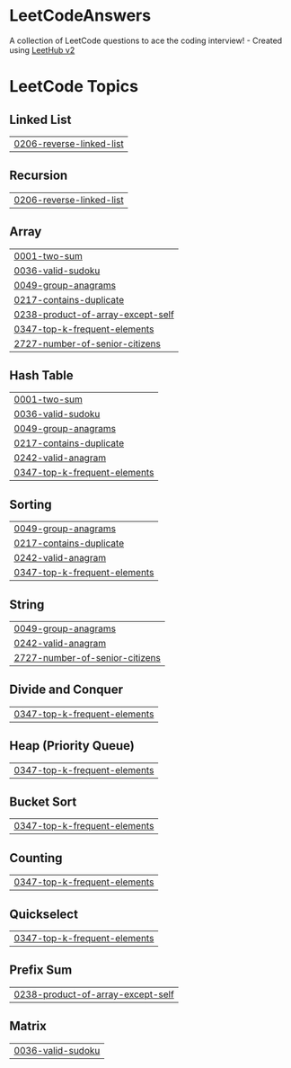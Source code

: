 # LeetCodeAnswers
A collection of LeetCode questions to ace the coding interview! - Created using [LeetHub v2](https://github.com/arunbhardwaj/LeetHub-2.0)

<!---LeetCode Topics Start-->
# LeetCode Topics
## Linked List
|  |
| ------- |
| [0206-reverse-linked-list](https://github.com/Eznone/LeetCodeAnswers/tree/master/0206-reverse-linked-list) |
## Recursion
|  |
| ------- |
| [0206-reverse-linked-list](https://github.com/Eznone/LeetCodeAnswers/tree/master/0206-reverse-linked-list) |
## Array
|  |
| ------- |
| [0001-two-sum](https://github.com/Eznone/LeetCodeAnswers/tree/master/0001-two-sum) |
| [0036-valid-sudoku](https://github.com/Eznone/LeetCodeAnswers/tree/master/0036-valid-sudoku) |
| [0049-group-anagrams](https://github.com/Eznone/LeetCodeAnswers/tree/master/0049-group-anagrams) |
| [0217-contains-duplicate](https://github.com/Eznone/LeetCodeAnswers/tree/master/0217-contains-duplicate) |
| [0238-product-of-array-except-self](https://github.com/Eznone/LeetCodeAnswers/tree/master/0238-product-of-array-except-self) |
| [0347-top-k-frequent-elements](https://github.com/Eznone/LeetCodeAnswers/tree/master/0347-top-k-frequent-elements) |
| [2727-number-of-senior-citizens](https://github.com/Eznone/LeetCodeAnswers/tree/master/2727-number-of-senior-citizens) |
## Hash Table
|  |
| ------- |
| [0001-two-sum](https://github.com/Eznone/LeetCodeAnswers/tree/master/0001-two-sum) |
| [0036-valid-sudoku](https://github.com/Eznone/LeetCodeAnswers/tree/master/0036-valid-sudoku) |
| [0049-group-anagrams](https://github.com/Eznone/LeetCodeAnswers/tree/master/0049-group-anagrams) |
| [0217-contains-duplicate](https://github.com/Eznone/LeetCodeAnswers/tree/master/0217-contains-duplicate) |
| [0242-valid-anagram](https://github.com/Eznone/LeetCodeAnswers/tree/master/0242-valid-anagram) |
| [0347-top-k-frequent-elements](https://github.com/Eznone/LeetCodeAnswers/tree/master/0347-top-k-frequent-elements) |
## Sorting
|  |
| ------- |
| [0049-group-anagrams](https://github.com/Eznone/LeetCodeAnswers/tree/master/0049-group-anagrams) |
| [0217-contains-duplicate](https://github.com/Eznone/LeetCodeAnswers/tree/master/0217-contains-duplicate) |
| [0242-valid-anagram](https://github.com/Eznone/LeetCodeAnswers/tree/master/0242-valid-anagram) |
| [0347-top-k-frequent-elements](https://github.com/Eznone/LeetCodeAnswers/tree/master/0347-top-k-frequent-elements) |
## String
|  |
| ------- |
| [0049-group-anagrams](https://github.com/Eznone/LeetCodeAnswers/tree/master/0049-group-anagrams) |
| [0242-valid-anagram](https://github.com/Eznone/LeetCodeAnswers/tree/master/0242-valid-anagram) |
| [2727-number-of-senior-citizens](https://github.com/Eznone/LeetCodeAnswers/tree/master/2727-number-of-senior-citizens) |
## Divide and Conquer
|  |
| ------- |
| [0347-top-k-frequent-elements](https://github.com/Eznone/LeetCodeAnswers/tree/master/0347-top-k-frequent-elements) |
## Heap (Priority Queue)
|  |
| ------- |
| [0347-top-k-frequent-elements](https://github.com/Eznone/LeetCodeAnswers/tree/master/0347-top-k-frequent-elements) |
## Bucket Sort
|  |
| ------- |
| [0347-top-k-frequent-elements](https://github.com/Eznone/LeetCodeAnswers/tree/master/0347-top-k-frequent-elements) |
## Counting
|  |
| ------- |
| [0347-top-k-frequent-elements](https://github.com/Eznone/LeetCodeAnswers/tree/master/0347-top-k-frequent-elements) |
## Quickselect
|  |
| ------- |
| [0347-top-k-frequent-elements](https://github.com/Eznone/LeetCodeAnswers/tree/master/0347-top-k-frequent-elements) |
## Prefix Sum
|  |
| ------- |
| [0238-product-of-array-except-self](https://github.com/Eznone/LeetCodeAnswers/tree/master/0238-product-of-array-except-self) |
## Matrix
|  |
| ------- |
| [0036-valid-sudoku](https://github.com/Eznone/LeetCodeAnswers/tree/master/0036-valid-sudoku) |
<!---LeetCode Topics End-->